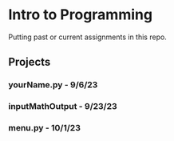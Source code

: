 # Intro to Programming
Putting past or current assignments in this repo.

## Projects
### yourName.py - 9/6/23
### inputMathOutput - 9/23/23
### menu.py - 10/1/23
